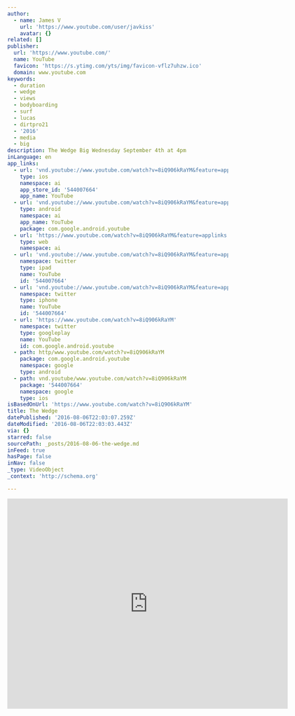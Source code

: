 ```yaml
---
author:
  - name: James V
    url: 'https://www.youtube.com/user/javkiss'
    avatar: {}
related: []
publisher:
  url: 'https://www.youtube.com/'
  name: YouTube
  favicon: 'https://s.ytimg.com/yts/img/favicon-vflz7uhzw.ico'
  domain: www.youtube.com
keywords:
  - duration
  - wedge
  - views
  - bodyboarding
  - surf
  - lucas
  - dirtpro21
  - '2016'
  - media
  - big
description: The Wedge Big Wednesday September 4th at 4pm
inLanguage: en
app_links:
  - url: 'vnd.youtube://www.youtube.com/watch?v=8iQ906kRaYM&feature=applinks'
    type: ios
    namespace: ai
    app_store_id: '544007664'
    app_name: YouTube
  - url: 'vnd.youtube://www.youtube.com/watch?v=8iQ906kRaYM&feature=applinks'
    type: android
    namespace: ai
    app_name: YouTube
    package: com.google.android.youtube
  - url: 'https://www.youtube.com/watch?v=8iQ906kRaYM&feature=applinks'
    type: web
    namespace: ai
  - url: 'vnd.youtube://www.youtube.com/watch?v=8iQ906kRaYM&feature=applinks'
    namespace: twitter
    type: ipad
    name: YouTube
    id: '544007664'
  - url: 'vnd.youtube://www.youtube.com/watch?v=8iQ906kRaYM&feature=applinks'
    namespace: twitter
    type: iphone
    name: YouTube
    id: '544007664'
  - url: 'https://www.youtube.com/watch?v=8iQ906kRaYM'
    namespace: twitter
    type: googleplay
    name: YouTube
    id: com.google.android.youtube
  - path: http/www.youtube.com/watch?v=8iQ906kRaYM
    package: com.google.android.youtube
    namespace: google
    type: android
  - path: vnd.youtube/www.youtube.com/watch?v=8iQ906kRaYM
    package: '544007664'
    namespace: google
    type: ios
isBasedOnUrl: 'https://www.youtube.com/watch?v=8iQ906kRaYM'
title: The Wedge
datePublished: '2016-08-06T22:03:07.259Z'
dateModified: '2016-08-06T22:03:03.443Z'
via: {}
starred: false
sourcePath: _posts/2016-08-06-the-wedge.md
inFeed: true
hasPage: false
inNav: false
_type: VideoObject
_context: 'http://schema.org'

---
```

<iframe src="https://cdn.embedly.com/widgets/media.html?src=https%3A%2F%2Fwww.youtube.com%2Fembed%2F8iQ906kRaYM%3Ffeature%3Doembed&amp;url=http%3A%2F%2Fwww.youtube.com%2Fwatch%3Fv%3D8iQ906kRaYM&amp;image=https%3A%2F%2Fi.ytimg.com%2Fvi%2F8iQ906kRaYM%2Fhqdefault.jpg&amp;key=b7d04c9b404c499eba89ee7072e1c4f7&amp;type=text%2Fhtml&amp;schema=youtube" width="640" height="480" scrolling="no" frameborder="0" allowfullscreen="" style=""></iframe>